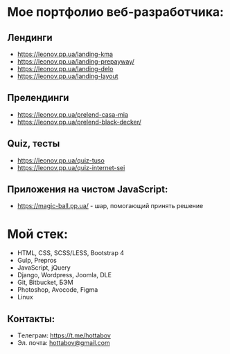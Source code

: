 # Мое портфолио веб-разработчика:

## Лендинги

- https://leonov.pp.ua/landing-kma
- https://leonov.pp.ua/landing-prepayway/
- https://leonov.pp.ua/landing-delo
- https://leonov.pp.ua/landing-layout

## Прелендинги
- https://leonov.pp.ua/prelend-casa-mia
- https://leonov.pp.ua/prelend-black-decker/

## Quiz, тесты 
- https://leonov.pp.ua/quiz-tuso
- https://leonov.pp.ua/quiz-internet-sei

## Приложения на чистом JavaScript: 
- https://magic-ball.pp.ua/ - шар, помогающий принять решение

# Мой стек:

- HTML, CSS, SCSS/LESS, Bootstrap 4
- Gulp, Prepros
- JavaScript, jQuery
- Django, Wordpress, Joomla, DLE
- Git, Bitbucket, БЭМ
- Photoshop, Avocode, Figma
- Linux

## Контакты:

- Tелеграм: https://t.me/hottabov
- Эл. почта: hottabov@gmail.com

